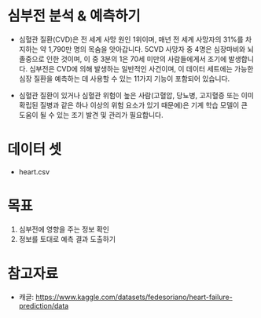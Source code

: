# 심부전 분석 & 예측하기
- 심혈관 질환(CVD)은 전 세계 사망 원인 1위이며, 매년 전 세계 사망자의 31%를 차지하는 약 1,790만 명의 목숨을 앗아갑니다. 5CVD 사망자 중 4명은 심장마비와 뇌졸중으로 인한 것이며, 이 중 3분의 1은 70세 미만의 사람들에게서 조기에 발생합니다. 심부전은 CVD에 의해 발생하는 일반적인 사건이며, 이 데이터 세트에는 가능한 심장 질환을 예측하는 데 사용할 수 있는 11가지 기능이 포함되어 있습니다.

- 심혈관 질환이 있거나 심혈관 위험이 높은 사람(고혈압, 당뇨병, 고지혈증 또는 이미 확립된 질병과 같은 하나 이상의 위험 요소가 있기 때문에)은 기계 학습 모델이 큰 도움이 될 수 있는 조기 발견 및 관리가 필요합니다.

# 데이터 셋
- heart.csv

# 목표
1. 심부전에 영향을 주는 정보 확인
2. 정보를 토대로 예측 결과 도출하기

# 참고자료
- 캐글: https://www.kaggle.com/datasets/fedesoriano/heart-failure-prediction/data
